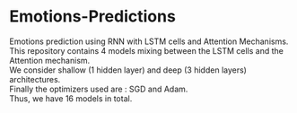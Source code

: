 # Emotions-Predictions
Emotions prediction using RNN with LSTM  cells and Attention Mechanisms.
<br>This repository contains 4 models mixing between the LSTM cells and the Attention mechanism.
<br>We consider shallow (1 hidden layer) and deep (3 hidden layers) architectures.
<br>Finally the optimizers used are : SGD and Adam. 
<br>Thus, we have 16 models in total.
